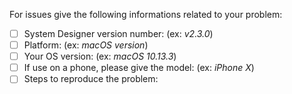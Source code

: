 For issues give the following informations related to your problem: 

- [ ] System Designer version number: (ex: *v2.3.0*)
- [ ] Platform: (ex: *macOS version*)
- [ ] Your OS version: (ex: *macOS 10.13.3*)
- [ ] If use on a phone, please give the model: (ex: *iPhone X*)
- [ ] Steps to reproduce the problem: